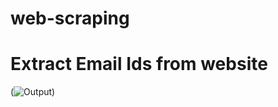 # web-scraping
# Extract Email Ids from website 

(![Output](https://user-images.githubusercontent.com/71815731/121798796-08106000-cc46-11eb-86ef-954d3988a88f.jpg))
